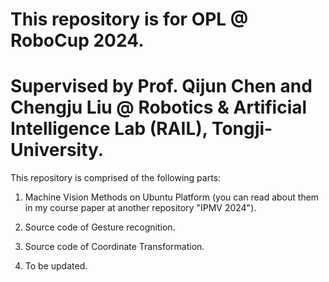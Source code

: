 # This repository is for OPL @ RoboCup 2024. 

# Supervised by Prof. Qijun Chen and Chengju Liu @ Robotics & Artificial Intelligence Lab (RAIL), Tongji-University.


This repository is comprised of the following parts:

1. Machine Vision Methods on Ubuntu Platform (you can read about them in my course paper at another repository "IPMV 2024").

2. Source code of Gesture recognition.

3. Source code of Coordinate Transformation.

4. To be updated.
